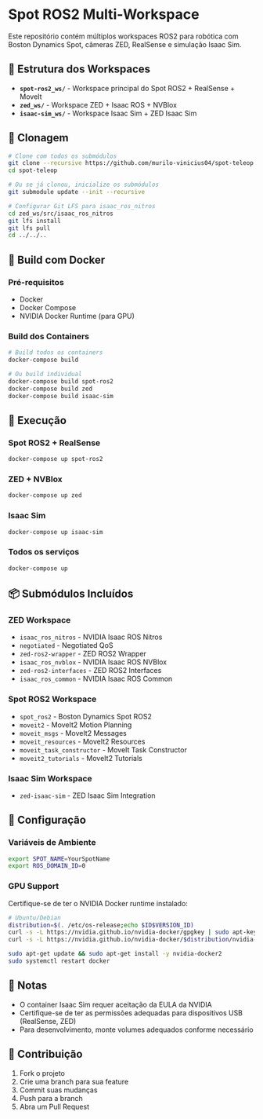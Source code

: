 # Spot ROS2 Multi-Workspace

Este repositório contém múltiplos workspaces ROS2 para robótica com Boston Dynamics Spot, câmeras ZED, RealSense e simulação Isaac Sim.

## 📁 Estrutura dos Workspaces

- **`spot-ros2_ws/`** - Workspace principal do Spot ROS2 + RealSense + MoveIt
- **`zed_ws/`** - Workspace ZED + Isaac ROS + NVBlox  
- **`isaac-sim_ws/`** - Workspace Isaac Sim + ZED Isaac Sim

## 🚀 Clonagem

```bash
# Clone com todos os submódulos
git clone --recursive https://github.com/murilo-vinicius04/spot-teleop.git
cd spot-teleop

# Ou se já clonou, inicialize os submódulos
git submodule update --init --recursive

# Configurar Git LFS para isaac_ros_nitros
cd zed_ws/src/isaac_ros_nitros
git lfs install
git lfs pull
cd ../../..
```

## 🐳 Build com Docker

### Pré-requisitos
- Docker
- Docker Compose
- NVIDIA Docker Runtime (para GPU)

### Build dos Containers

```bash
# Build todos os containers
docker-compose build

# Ou build individual
docker-compose build spot-ros2
docker-compose build zed
docker-compose build isaac-sim
```

## 🏃 Execução

### Spot ROS2 + RealSense
```bash
docker-compose up spot-ros2
```

### ZED + NVBlox
```bash
docker-compose up zed
```

### Isaac Sim
```bash
docker-compose up isaac-sim
```

### Todos os serviços
```bash
docker-compose up
```

## 📦 Submódulos Incluídos

### ZED Workspace
- `isaac_ros_nitros` - NVIDIA Isaac ROS Nitros
- `negotiated` - Negotiated QoS
- `zed-ros2-wrapper` - ZED ROS2 Wrapper
- `isaac_ros_nvblox` - NVIDIA Isaac ROS NVBlox
- `zed-ros2-interfaces` - ZED ROS2 Interfaces
- `isaac_ros_common` - NVIDIA Isaac ROS Common

### Spot ROS2 Workspace
- `spot_ros2` - Boston Dynamics Spot ROS2
- `moveit2` - MoveIt2 Motion Planning
- `moveit_msgs` - MoveIt2 Messages
- `moveit_resources` - MoveIt2 Resources
- `moveit_task_constructor` - MoveIt Task Constructor
- `moveit2_tutorials` - MoveIt2 Tutorials

### Isaac Sim Workspace
- `zed-isaac-sim` - ZED Isaac Sim Integration

## 🔧 Configuração

### Variáveis de Ambiente
```bash
export SPOT_NAME=YourSpotName
export ROS_DOMAIN_ID=0
```

### GPU Support
Certifique-se de ter o NVIDIA Docker runtime instalado:
```bash
# Ubuntu/Debian
distribution=$(. /etc/os-release;echo $ID$VERSION_ID)
curl -s -L https://nvidia.github.io/nvidia-docker/gpgkey | sudo apt-key add -
curl -s -L https://nvidia.github.io/nvidia-docker/$distribution/nvidia-docker.list | sudo tee /etc/apt/sources.list.d/nvidia-docker.list

sudo apt-get update && sudo apt-get install -y nvidia-docker2
sudo systemctl restart docker
```

## 📝 Notas

- O container Isaac Sim requer aceitação da EULA da NVIDIA
- Certifique-se de ter as permissões adequadas para dispositivos USB (RealSense, ZED)
- Para desenvolvimento, monte volumes adequados conforme necessário

## 🤝 Contribuição

1. Fork o projeto
2. Crie uma branch para sua feature
3. Commit suas mudanças
4. Push para a branch
5. Abra um Pull Request
